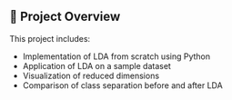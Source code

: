## 📁 Project Overview

This project includes:
- Implementation of LDA from scratch using Python
- Application of LDA on a sample dataset
- Visualization of reduced dimensions
- Comparison of class separation before and after LDA
